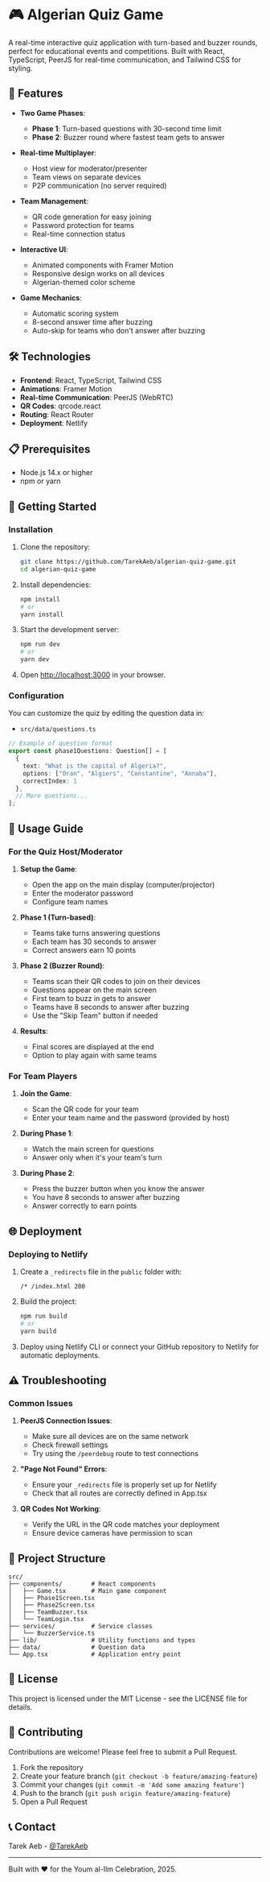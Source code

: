 # 🎮 Algerian Quiz Game

A real-time interactive quiz application with turn-based and buzzer rounds, perfect for educational events and competitions. Built with React, TypeScript, PeerJS for real-time communication, and Tailwind CSS for styling.

## 🌟 Features

- **Two Game Phases**:
  - **Phase 1**: Turn-based questions with 30-second time limit
  - **Phase 2**: Buzzer round where fastest team gets to answer
  
- **Real-time Multiplayer**:
  - Host view for moderator/presenter
  - Team views on separate devices
  - P2P communication (no server required)
  
- **Team Management**:
  - QR code generation for easy joining
  - Password protection for teams
  - Real-time connection status
  
- **Interactive UI**:
  - Animated components with Framer Motion
  - Responsive design works on all devices
  - Algerian-themed color scheme
  
- **Game Mechanics**:
  - Automatic scoring system
  - 8-second answer time after buzzing
  - Auto-skip for teams who don't answer after buzzing

## 🛠️ Technologies

- **Frontend**: React, TypeScript, Tailwind CSS
- **Animations**: Framer Motion
- **Real-time Communication**: PeerJS (WebRTC)
- **QR Codes**: qrcode.react
- **Routing**: React Router
- **Deployment**: Netlify

## 📋 Prerequisites

- Node.js 14.x or higher
- npm or yarn

## 🚀 Getting Started

### Installation

1. Clone the repository:
   ```bash
   git clone https://github.com/TarekAeb/algerian-quiz-game.git
   cd algerian-quiz-game
   ```

2. Install dependencies:
   ```bash
   npm install
   # or
   yarn install
   ```

3. Start the development server:
   ```bash
   npm run dev
   # or
   yarn dev
   ```

4. Open [http://localhost:3000](http://localhost:8080) in your browser.

### Configuration

You can customize the quiz by editing the question data in:
- `src/data/questions.ts`

```typescript
// Example of question format
export const phase1Questions: Question[] = [
  {
    text: "What is the capital of Algeria?",
    options: ["Oran", "Algiers", "Constantine", "Annaba"],
    correctIndex: 1
  },
  // More questions...
];
```

## 📱 Usage Guide

### For the Quiz Host/Moderator

1. **Setup the Game**:
   - Open the app on the main display (computer/projector)
   - Enter the moderator password
   - Configure team names

2. **Phase 1 (Turn-based)**:
   - Teams take turns answering questions
   - Each team has 30 seconds to answer
   - Correct answers earn 10 points

3. **Phase 2 (Buzzer Round)**:
   - Teams scan their QR codes to join on their devices
   - Questions appear on the main screen
   - First team to buzz in gets to answer
   - Teams have 8 seconds to answer after buzzing
   - Use the "Skip Team" button if needed

4. **Results**:
   - Final scores are displayed at the end
   - Option to play again with same teams

### For Team Players

1. **Join the Game**:
   - Scan the QR code for your team
   - Enter your team name and the password (provided by host)

2. **During Phase 1**:
   - Watch the main screen for questions
   - Answer only when it's your team's turn

3. **During Phase 2**:
   - Press the buzzer button when you know the answer
   - You have 8 seconds to answer after buzzing
   - Answer correctly to earn points

## 🌐 Deployment

### Deploying to Netlify

1. Create a `_redirects` file in the `public` folder with:
   ```
   /* /index.html 200
   ```

2. Build the project:
   ```bash
   npm run build
   # or
   yarn build
   ```

3. Deploy using Netlify CLI or connect your GitHub repository to Netlify for automatic deployments.

## ⚠️ Troubleshooting

### Common Issues

1. **PeerJS Connection Issues**:
   - Make sure all devices are on the same network
   - Check firewall settings
   - Try using the `/peerdebug` route to test connections

2. **"Page Not Found" Errors**:
   - Ensure your `_redirects` file is properly set up for Netlify
   - Check that all routes are correctly defined in App.tsx

3. **QR Codes Not Working**:
   - Verify the URL in the QR code matches your deployment
   - Ensure device cameras have permission to scan

## 🧩 Project Structure

```
src/
├── components/        # React components
│   ├── Game.tsx       # Main game component
│   ├── Phase1Screen.tsx
│   ├── Phase2Screen.tsx
│   ├── TeamBuzzer.tsx
│   └── TeamLogin.tsx
├── services/          # Service classes
│   └── BuzzerService.ts
├── lib/               # Utility functions and types
├── data/              # Question data
└── App.tsx            # Application entry point
```

## 📜 License

This project is licensed under the MIT License - see the LICENSE file for details.

## 🤝 Contributing

Contributions are welcome! Please feel free to submit a Pull Request.

1. Fork the repository
2. Create your feature branch (`git checkout -b feature/amazing-feature`)
3. Commit your changes (`git commit -m 'Add some amazing feature'`)
4. Push to the branch (`git push origin feature/amazing-feature`)
5. Open a Pull Request

## 📞 Contact

Tarek Aeb - [@TarekAeb](https://github.com/TarekAeb)

---

Built with ❤️ for the Youm al-Ilm Celebration, 2025.
